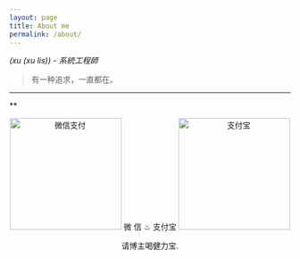 ```yaml
---
layout: page
title: About me
permalink: /about/
---
```


*(xu (xu lis)) - 系統工程師*

> 有一种追求，一直都在。

---

**

<div style="text-align: center"><img src="http://olq9z1vkh.bkt.clouddn.com/wechat.png" alt="微信支付" width="200px" /> 微 信  ♨︎  支付宝 <img src="http://olq9z1vkh.bkt.clouddn.com/alipay.png" alt="支付宝"   width="200px" /></div>

<p style="text-align: center">请博主喝健力宝.</p>
